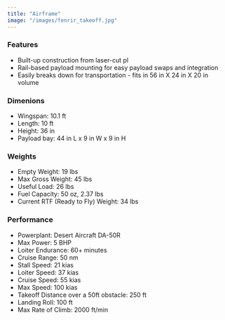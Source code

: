 ```yaml
---
title: "Airframe"
image: "/images/fenrir_takeoff.jpg"
---
```


### Features

* Built-up construction from laser-cut pl
* Rail-based payload mounting for easy payload swaps and integration
* Easily breaks down for transportation - fits in 56 in X 24 in X 20 in volume

### Dimenions

* Wingspan:     10.1 ft
* Length:       10 ft
* Height:       36 in
* Payload bay:  44 in L x 9 in W x 9 in H 
        
### Weights

* Empty Weight:       19 lbs
* Max Gross Weight:   45 lbs
* Useful Load:        26 lbs
* Fuel Capacity:      50 oz, 2.37 lbs
* Current RTF (Ready to Fly) Weight: 34 lbs
        
### Performance
    
* Powerplant:       Desert Aircraft DA-50R
* Max Power:        5 BHP
* Loiter Endurance: 60+ minutes
* Cruise Range:     50 nm
* Stall Speed:      21 kias
* Loiter Speed:     37 kias
* Cruise Speed:     55 kias
* Max Speed:        100 kias
* Takeoff Distance over a 50ft obstacle: 250 ft
* Landing Roll:     100 ft
* Max Rate of Climb: 2000 ft/min
        
